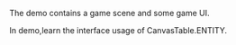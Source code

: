 The demo contains a game scene and some game UI.

In demo,learn the interface usage of CanvasTable.ENTITY.
